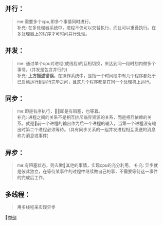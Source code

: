 ## 并行：
> me:需要多个cpu,即多个事情同时进行。  
补充: 在多处理器系统中，进程不仅可以交替执行，而且可以重叠执行。在多处理器上的程序才可时间并行处理。  

## 并发：
> me: 通过单个cpu对进程(或线程)的互相切换，来达到同一段时刻内做多个事情。(并发是包含并行的)  
补充: **上方描述错误**。在操作系统中，是指一个时间段中有几个程序都处于已启动运行到运行完毕之间，且这几个程序都是在同一个处理机上运行。

## 同步：
> me:即是有序执行，即是有阻塞，也等着。  
补充: 进程之间的关系不是相互排斥临界资源的关系，而是相互依赖的关系。就是前一个进程的输出作为后一个进程的输入，当第一个进程没有输出时第二个进程必须等待。（具有同步关系的一组并发进程相互发送的消息称为消息或事件)

## 异步：
> me:有阻塞状态，则去做其他的事情，实现cpu的充分利用。
补充: 异步就是彼此独立，在等待某事件的过程中继续做自己的事，不需要等待这一事件的完成后工作。

## 多线程：
> 用多线程来实现异步

[举例](http://blog.csdn.net/cqkxboy168/article/details/9026205)